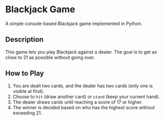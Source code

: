 # Blackjack Game

A simple console-based Blackjack game implemented in Python.

## Description
This game lets you play Blackjack against a dealer. The goal is to get as close to 21 as possible without going over.

## How to Play

1. You are dealt two cards, and the dealer has two cards (only one is visible at first).
2. Choose to `hit` (draw another card) or `stand` (keep your current hand).
3. The dealer draws cards until reaching a score of 17 or higher.
4. The winner is decided based on who has the highest score without exceeding 21.

